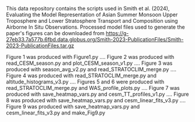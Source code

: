 This data repository contains the scripts used in Smith et al. (2024), Evaluating the Model Representation of Asian Summer Monsoon Upper Troposphere and Lower Stratosphere Transport and Composition using Airborne In Situ Observations.  Processed model files used to generate the paper's figures can be downloaded from https://g-27eb33.7a577b.6fbd.data.globus.org/Smith-2023-PublicationFiles/Smith-2023-PublicationFiles.tar.gz

Figure 1 was produced with Figure1.py ....
Figure 2 was produced with read_CESM_season.py and plot_CESM_season_v1.py ....
Figure 3 was produced with season_avg_v2.py and read_STRATOCLIM_merge.py ....
Figure 4 was produced with read_STRATOCLIM_merge.py and altitude_histograms_v3.py ....
Figures 5 and 6 were produced with read_STRATOCLIM_merge.py and WAS_profile_plots.py ....
Figure 7 was produced with save_heatmap_vars.py and cesm_TT_profiles_v1.py ....
Figure 8 was produced with save_heatmap_vars.py and cesm_linear_fits_v3.py ....
Figure 9 was produced with save_heatmap_vars.py and cesm_linear_fits_v3.py and make_Fig9.py 

